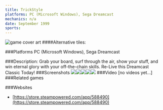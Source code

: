 ```yaml
---
title: TrickStyle
platforms: PC (Microsoft Windows), Sega Dreamcast
mechanics: n/a
date: September 1999
sports: 
---
```

![game cover art](//images.igdb.com/igdb/image/upload/t_cover_big/wmall0xkhamkdm5omwjz.jpg "Logo Title Text 1")
####Alternative tiles:

###Platforms
PC (Microsoft Windows), Sega Dreamcast

###Description:
Grab your board, surf through the air, show your stuff, and win eternal glory with your off-the-chain skills. Re-Live this Dreamcast Classic Today!
###Screenshots
<a target="_blank" rel="noopener noreferrer" href="//images.igdb.com/igdb/image/upload/t_cover_big/jqbauy1ohu3opxbpplyf.jpg"><img src="//images.igdb.com/igdb/image/upload/t_thumb/jqbauy1ohu3opxbpplyf.jpg"/></a><a target="_blank" rel="noopener noreferrer" href="//images.igdb.com/igdb/image/upload/t_cover_big/blg8pz3siezobbh77cuh.jpg"><img src="//images.igdb.com/igdb/image/upload/t_thumb/blg8pz3siezobbh77cuh.jpg"/></a><a target="_blank" rel="noopener noreferrer" href="//images.igdb.com/igdb/image/upload/t_cover_big/n5dfwvhoomyhv0aza4wd.jpg"><img src="//images.igdb.com/igdb/image/upload/t_thumb/n5dfwvhoomyhv0aza4wd.jpg"/></a><a target="_blank" rel="noopener noreferrer" href="//images.igdb.com/igdb/image/upload/t_cover_big/w7uy2x2rq9hqc4cswhdl.jpg"><img src="//images.igdb.com/igdb/image/upload/t_thumb/w7uy2x2rq9hqc4cswhdl.jpg"/></a><a target="_blank" rel="noopener noreferrer" href="//images.igdb.com/igdb/image/upload/t_cover_big/ooa6260o5fyctgsvcynx.jpg"><img src="//images.igdb.com/igdb/image/upload/t_thumb/ooa6260o5fyctgsvcynx.jpg"/></a>
###Video
[no videos yet...]
###Related games

###Websites
* [https://store.steampowered.com/app/588490](https://store.steampowered.com/app/588490)
